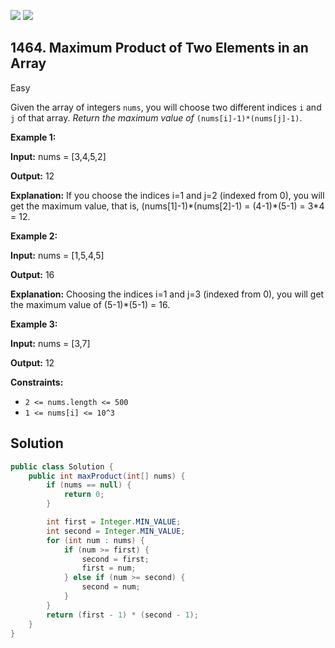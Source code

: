 [![](https://img.shields.io/github/stars/javadev/LeetCode-in-Java?label=Stars&style=flat-square)](https://github.com/javadev/LeetCode-in-Java)
[![](https://img.shields.io/github/forks/javadev/LeetCode-in-Java?label=Fork%20me%20on%20GitHub%20&style=flat-square)](https://github.com/javadev/LeetCode-in-Java/fork)

## 1464\. Maximum Product of Two Elements in an Array

Easy

Given the array of integers `nums`, you will choose two different indices `i` and `j` of that array. _Return the maximum value of_ `(nums[i]-1)*(nums[j]-1)`.

**Example 1:**

**Input:** nums = [3,4,5,2]

**Output:** 12

**Explanation:** If you choose the indices i=1 and j=2 (indexed from 0), you will get the maximum value, that is, (nums[1]-1)\*(nums[2]-1) = (4-1)\*(5-1) = 3\*4 = 12.

**Example 2:**

**Input:** nums = [1,5,4,5]

**Output:** 16

**Explanation:** Choosing the indices i=1 and j=3 (indexed from 0), you will get the maximum value of (5-1)\*(5-1) = 16.

**Example 3:**

**Input:** nums = [3,7]

**Output:** 12

**Constraints:**

*   `2 <= nums.length <= 500`
*   `1 <= nums[i] <= 10^3`

## Solution

```java
public class Solution {
    public int maxProduct(int[] nums) {
        if (nums == null) {
            return 0;
        }

        int first = Integer.MIN_VALUE;
        int second = Integer.MIN_VALUE;
        for (int num : nums) {
            if (num >= first) {
                second = first;
                first = num;
            } else if (num >= second) {
                second = num;
            }
        }
        return (first - 1) * (second - 1);
    }
}
```